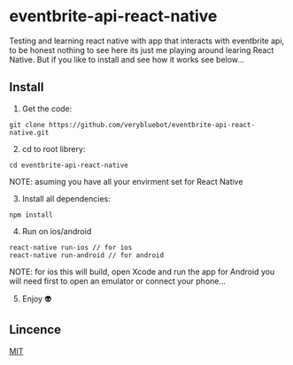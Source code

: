 # eventbrite-api-react-native
Testing and learning react native with app that interacts with eventbrite api,
to be honest nothing to see here its just me playing around learing React Native.
But if you like to install and see how it works see below...

## Install
1. Get the code:
```
git clone https://github.com/verybluebot/eventbrite-api-react-native.git
```
2. cd to root librery:
```
cd eventbrite-api-react-native
```
NOTE: asuming you have all your envirment set for React Native

3. Install all dependencies:
```
npm install
```
4. Run on ios/android
```
react-native run-ios // for ios
react-native run-android // for android
```
NOTE: for ios this will build, open Xcode and run the app for Android you will need first to open an emulator or connect your phone...

5. Enjoy :alien:

## Lincence 
[MIT]()
